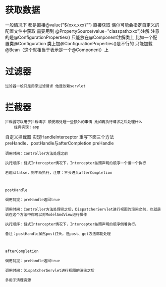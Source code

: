 # 获取数据
   一般情况下 都是直接@value("${xxx.xxx}"") 直接获取
   偶尔可能会指定自定义的配置文件中获取 需要用到 @PropertySource(value="classpath:xxx")注解
   注意的是@ConfigurationProperties() 只能放在@Component注解类上 
    比如一个配置类@Configuration 类上加@ConfigurationProperties()是不行的 只能加载@Bean（这个就相当于表示是一个@Component）上 
# 过滤器
    过滤器一般只是用来过滤请求 他是依赖servlet
# 拦截器
    拦截器可以用于拦截请求 顺便再处理一些额外的事情 比如再执行请求之后处理什么 
        经典实现：aop
   自定义拦截器 实现HandleInterceptor 重写下面三个方法    
    preHandle、postHandle与afterCompletion
    preHandle
    
    调用时间：Controller方法处理之前
    
    执行顺序：链式Intercepter情况下，Intercepter按照声明的顺序一个接一个执行
    
    若返回false，则中断执行，注意：不会进入afterCompletion
    
     
    
    postHandle
    
    调用前提：preHandle返回true
    
    调用时间：Controller方法处理完之后，DispatcherServlet进行视图的渲染之前，也就是说在这个方法中你可以对ModelAndView进行操作
    
    执行顺序：链式Intercepter情况下，Intercepter按照声明的顺序倒着执行。
    
    备注：postHandle虽然post打头，但post、get方法都能处理
    
     
    
    afterCompletion
    
    调用前提：preHandle返回true
    
    调用时间：DispatcherServlet进行视图的渲染之后
    
    多用于清理资源
